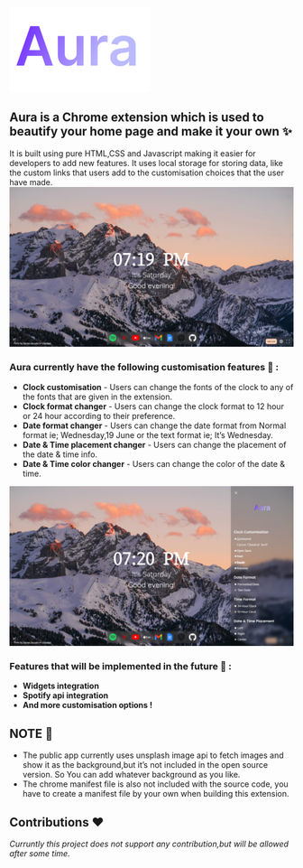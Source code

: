 <picture>
  <source media="(prefers-color-scheme: dark)" srcset="[https://github.com/harryfrzz/Aura/blob/main/icons/github%20logo.png]">
  <source media="(prefers-color-scheme: light)" srcset="[https://github.com/harryfrzz/Aura/blob/main/icons/github%20logo.png]">
  <img src="https://github.com/harryfrzz/Aura/blob/main/icons/github%20logo.png">
</picture>

## Aura is a Chrome extension which is used to beautify your home page and make it your own :sparkles:

It is built using pure HTML,CSS and Javascript making it easier for developers to add new features.
It uses local storage for storing data, like the custom links that users add to the customisation choices that the user have made.
<picture>
  <source media="(prefers-color-scheme: dark)" srcset="[https://github.com/harryfrzz/Aura/blob/main/Screenshots/home-main.png]">
  <source media="(prefers-color-scheme: light)" srcset="[https://github.com/harryfrzz/Aura/blob/main/Screenshots/home-main.png]">
  <img src="https://github.com/harryfrzz/Aura/blob/main/Screenshots/home-main.png">
</picture>

### Aura currently have the following customisation features :art: :
* **Clock customisation** - Users can change the fonts of the clock to any of the fonts that are given in the extension.
* **Clock format changer** - Users can change the clock format to 12 hour or 24 hour according to their preference.
* **Date format changer** - Users can change the date format from Normal format ie; Wednesday,19 June or the text format ie; It’s Wednesday.
* **Date & Time placement changer** - Users can change the placement of the date & time info.
* **Date & Time color changer** - Users can change the color of the date & time. 

<picture>
  <source media="(prefers-color-scheme: dark)" srcset="[https://github.com/harryfrzz/Aura/blob/main/Screenshots/home-main-features.png]">
  <source media="(prefers-color-scheme: light)" srcset="[https://github.com/harryfrzz/Aura/blob/main/Screenshots/home-main-features.png]">
  <img src="https://github.com/harryfrzz/Aura/blob/main/Screenshots/home-main-features.png">
</picture>

### Features that will be implemented in the future :dart: :
* **Widgets integration** 
* **Spotify api integration** 
* **And more customisation options !**

## NOTE :pushpin: 
* The public app currently uses unsplash image api to fetch images and show it as the background,but it’s not included in the open source version. So You can add whatever background as you like.
* The chrome manifest file is also not included with the source code, you have to create a manifest file by your own when building this extension.
## Contributions :hearts:
*Curruntly this project does not support any contribution,but will be allowed after some time.*
